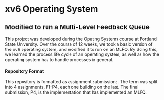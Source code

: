 # xv6 Operating System
## Modified to run a Multi-Level Feedback Queue

This project was developed during the Opating Systems course at Portland State University. Over the course of 12 weeks, 
we took a basic version of the xv6 operating system, and modified it to run on an MLFQ. By doing this, we learned the process life cycle
of an operating system, as well as how the operating system has to handle processes in general.


#### Repository Format
This repository is formatted as assignment submissions. The term was split into 4 assignments, P1-P4, each one building on the last. 
The final submission, P4, is the implementation that has implemented an MLFQ.
